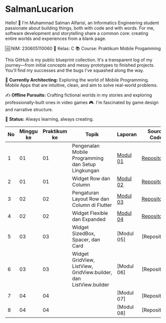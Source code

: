 # SalmanLucarion
Hello! 👋 I'm Muhammad Salman Alfarisi, an Informatics Engineering student passionate about building things, both with code and with words. For me, software development and storytelling share a common core: creating entire worlds and experiences from a blank page.

🆔 NIM: 230605110060
🏫 Kelas: C
📚 Course: Praktikum Mobile Progamming

This GitHub is my public blueprint collection. It's a transparent log of my journey—from initial concepts and messy prototypes to finished projects. You'll find my successes and the bugs I've squashed along the way.

🔧 **Currently Architecting:**
Exploring the world of Mobile Programming. Mobile Apps that are intuitive, clean, and aim to solve real-world problems.

✍️ **Offline Pursuits:**
Crafting fictional worlds in my stories and exploring professionally-built ones in video games 🎮. I'm fascinated by game design and narrative structure.

🚀 **Status:**
Always learning, always creating.

| No | Minggu ke | Praktikum ke | Topik | Laporan | Source Code |
|----|-----------|--------------|-------|-------|------------------|
| 1  | 01        | 01           | Pengenalan Mobile Programming dan Setup Lingkungan | [Modul 01](https://docs.google.com/document/d/1TMx0qiSN0Y5iieuE5TLPcz2C5UcShg62/edit?usp=sharing&ouid=102104130278013084730&rtpof=true&sd=true) | [Repository](https://github.com/SalmanLucarion/SalmanLucarion/blob/main/Modul%201/lib/main.dart) |
| 2  | 01        | 01           | Widget Row dan Column | [Modul 02](https://docs.google.com/document/d/17vUpZIux2QlrtFevB9mnhJLT8scvUKam/edit?usp=sharing&ouid=102104130278013084730&rtpof=true&sd=true) | [Repository](https://github.com/SalmanLucarion/SalmanLucarion/blob/main/Modul%202/lib/main.dart) |
| 3  | 02        | 02           | Pengaturan Layout Row dan Column di Flutter | [Modul 03](https://docs.google.com/document/d/1zkttgu-zDlUTA1YA5zRwVRSL7SuWymAf/edit?usp=sharing&ouid=102104130278013084730&rtpof=true&sd=true) | [Repository](https://github.com/SalmanLucarion/SalmanLucarion/blob/main/Modul%203/lib/main.dart) |
| 4  | 02        | 02           | Widget Flexible dan Expanded | [Modul 04](https://docs.google.com/document/d/1RNUak8XrZtQnOCuXeBqvmVPAbh4rRAKk/edit?usp=sharing&ouid=102104130278013084730&rtpof=true&sd=true) | [Repository](https://github.com/SalmanLucarion/SalmanLucarion/blob/main/Modul%204/lib/main.dart) |
| 5  | 03        | 03           | Widget SizedBox, Spacer, dan Card | [Modul 05] | [Repository] |
| 6  | 03        | 03           | Widget GridView, ListView, GridView.builder, dan ListView.builder | [Modul 06] | [Repository] |
| 7  | 04        | 04           |  | [Modul 07] | [Repository] |
| 8  | 04        | 04           |  | [Modul 08] | [Repository] |
